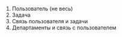 1. Пользователь (не весь)
2. Задача
3. Связь пользователя и задачи
4. Департаменты и связь с пользователем
